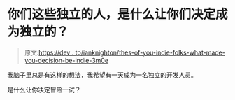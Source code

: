 # 你们这些独立的人，是什么让你们决定成为独立的？

> 原文:[https://dev . to/ianknighton/thes-of-you-indie-folks-what-made-you-decision-be-indie-3m0e](https://dev.to/ianknighton/those-of-you-indie-folks-what-made-you-decide-to-be-indie-3m0e)

我脑子里总是有这样的想法，我希望有一天成为一名独立的开发人员。

是什么让你决定冒险一试？
